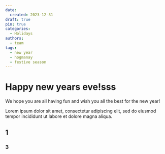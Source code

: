 ```yaml
---
date:
  created: 2023-12-31
draft: true
pin: true
categories:
  - Holidays
authors:
  - team
tags:
  - new year
  - hogmanay
  - festive season
---
```


# Happy new years eve!sss

We hope you are all having fun and wish you all the best for the new year!
<!-- more -->

Lorem ipsum dolor sit amet, consectetur adipiscing elit, sed do eiusmod
tempor incididunt ut labore et dolore magna aliqua.

## 1

### 3